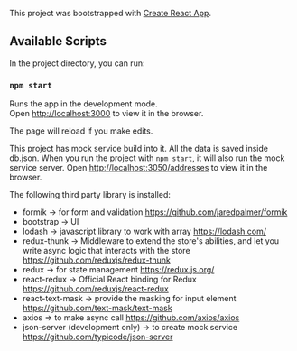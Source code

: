 This project was bootstrapped with [Create React App](https://github.com/facebook/create-react-app).

## Available Scripts

In the project directory, you can run:

### `npm start`

Runs the app in the development mode.<br>
Open [http://localhost:3000](http://localhost:3000) to view it in the browser.

The page will reload if you make edits.<br>

This project has mock service build into it. All the data is saved inside db.json. When you run the project with `npm start`, it will also run the mock service server. Open [http://localhost:3050/addresses](http://localhost:3050/addresses) to view it in the browser.<br>

The following third party library is installed:

- formik -> for form and validation https://github.com/jaredpalmer/formik
- bootstrap -> UI
- lodash -> javascript library to work with array https://lodash.com/
- redux-thunk -> Middleware to extend the store's abilities, and let you write async logic that interacts with the store https://github.com/reduxjs/redux-thunk
- redux -> for state management https://redux.js.org/
- react-redux -> Official React binding for Redux https://github.com/reduxjs/react-redux
- react-text-mask -> provide the masking for input element https://github.com/text-mask/text-mask
- axios => to make async call https://github.com/axios/axios
- json-server (development only) -> to create mock service https://github.com/typicode/json-server <br>
